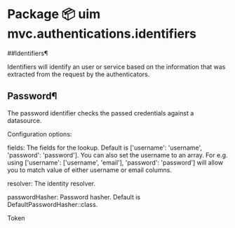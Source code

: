 # Package 📦 uim mvc.authentications.identifiers
##Identifiers¶

Identifiers will identify an user or service based on the information that was extracted from the request by the authenticators.
## Password¶

The password identifier checks the passed credentials against a datasource.

Configuration options:

fields: The fields for the lookup. Default is ['username': 'username', 'password': 'password']. You can also set the username to an array. For e.g. using ['username': ['username', 'email'], 'password': 'password'] will allow you to match value of either username or email columns.

resolver: The identity resolver. 

passwordHasher: Password hasher. Default is DefaultPasswordHasher::class.

Token
